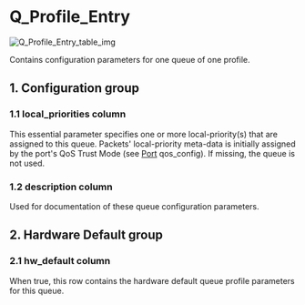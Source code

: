 # Q_Profile_Entry

![Q_Profile_Entry_table_img](http://www.plantuml.com/plantuml/img/SoWkIImgAStDuKhEIImkLWYC3oZAJylCIOrtpIifgbImiL7G2D79oKpFA4alIatDqrImi-DoICrB0Me1)

Contains configuration parameters for one queue of one profile.

## 1. Configuration group

### 1.1 local_priorities column

This essential parameter specifies one or more local-priority(s) that are
assigned to this queue.  Packets' local-priority meta-data is initially assigned
by the port's QoS Trust Mode  (see [Port](port.html) qos_config).  If missing, the
queue is not used.

### 1.2 description column

Used for documentation of these queue configuration parameters.

## 2. Hardware Default group

### 2.1 hw_default column

When true, this row contains the hardware default queue profile parameters for
this queue.

